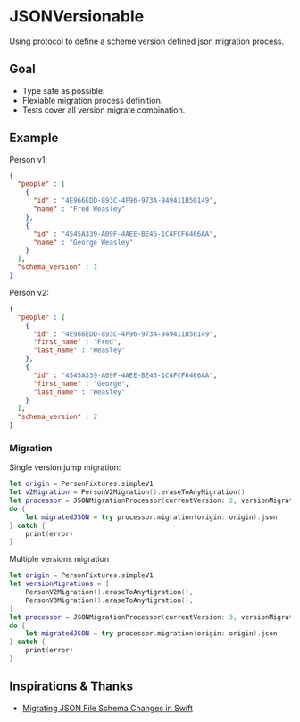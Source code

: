 # JSONVersionable

Using protocol to define a scheme version defined json migration process.

## Goal

- Type safe as possible.
- Flexiable migration process definition.
- Tests cover all version migrate combination.

## Example

Person v1:
```json
{
  "people" : [
    {
      "id" : "4E966EDD-893C-4F96-973A-949411B50149",
      "name" : "Fred Weasley"
    },
    {
      "id" : "4545A339-A09F-4AEE-BE46-1C4FCF6466AA",
      "name" : "George Weasley"
    }
  ],
  "schema_version" : 1
}
```

Person v2:
```json
{
  "people" : [
    {
      "id" : "4E966EDD-893C-4F96-973A-949411B50149",
      "first_name" : "Fred",
      "last_name" : "Weasley"
    },
    {
      "id" : "4545A339-A09F-4AEE-BE46-1C4FCF6466AA",
      "first_name" : "George",
      "last_name" : "Weasley"
    }
  ],
  "schema_version" : 2
}
```

### Migration

Single version jump migration:
```swift
let origin = PersonFixtures.simpleV1
let v2Migration = PersonV2Migration().eraseToAnyMigration()
let processor = JSONMigrationProcessor(currentVersion: 2, versionMigrations: [v2Migration])
do {
    let migratedJSON = try processor.migration(origin: origin).json
} catch {
    print(error)
}
```

Multiple versions migration
```swift
let origin = PersonFixtures.simpleV1
let versionMigrations = [
    PersonV2Migration().eraseToAnyMigration(),
    PersonV3Migration().eraseToAnyMigration(),
]
let processor = JSONMigrationProcessor(currentVersion: 3, versionMigrations: versionMigrations)
do {
    let migratedJSON = try processor.migration(origin: origin).json
} catch {
    print(error)
}
```

## Inspirations & Thanks

- [Migrating JSON File Schema Changes in Swift](https://mikezornek.com/posts/2020/9/migrating-json-file-schema-changes-in-swift/)
